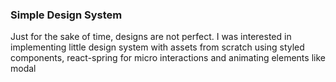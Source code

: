 ### Simple Design System 
Just for the sake of time, designs are not perfect. I was interested in implementing little design system with assets from scratch using styled components, react-spring for micro interactions and animating elements like modal
